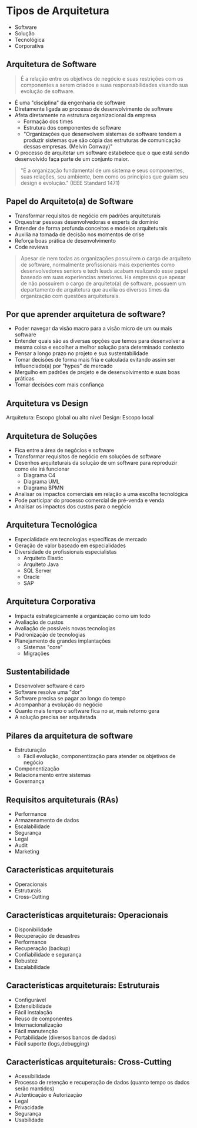 # Tipos de Arquitetura

- Software
- Solução
- Tecnológica
- Corporativa

## Arquitetura de Software

> É a relação entre os objetivos de negócio e suas restrições com os componentes a serem criados e suas responsabilidades visando sua evolução de software.

- É uma "disciplina" da engenharia de software
- Diretamente ligada ao processo de desenvolvimento de software
- Afeta diretamente na estrutura organizacional da empresa
  - Formação dos times
  - Estrutura dos componentes de software
  - "Organizações que desenvolvem sistemas de software tendem a produzir sistemas que são cópia das estruturas de comunicação dessas empresas. (Melvin Conway)"
- O processo de arquitetar um software estabelece que o que está sendo desenvolvido faça parte de um conjunto maior.

> "É a organização fundamental de um sistema e seus componentes, suas relações, seu ambiente, bem como os princípios que guiam seu design e evolução." (IEEE Standard 1471)

## Papel do Arquiteto(a) de Software

- Transformar requisitos de negócio em padrões arquiteturais
- Orquestrar pessoas desenvolvedoras e experts de domínio
- Entender de forma profunda conceitos e modelos arquiteturais
- Auxilia na tomada de decisão nos momentos de crise
- Reforça boas prática de desenvolvimento
- Code reviews

> Apesar de nem todas as organizações possuírem o cargo de arquiteto de software, normalmente profissionais mais experientes como desenvolvedores seniors e tech leads acabam realizando esse papel baseado em suas experiencias anteriores.
> Ha empresas que apesar de não possuírem o cargo de arquiteto(a) de software, possuem um departamento de arquitetura que auxilia os diversos times da organização com questões arquiteturais.

## Por que aprender arquitetura de software?

- Poder navegar da visão macro para a visão micro de um ou mais software
- Entender quais são as diversas opções que temos para desenvolver a mesma coisa e escolher a melhor solução para determinado contexto
- Pensar a longo prazo no projeto e sua sustentabilidade
- Tomar decisões de forma mais fria e calculada evitando assim ser influenciado(a) por "hypes" de mercado
- Mergulho em padrões de projeto e de desenvolvimento e suas boas práticas
- Tomar decisões com mais confiança

## Arquitetura vs Design

Arquitetura: Escopo global ou alto nível
Design: Escopo local

## Arquitetura de Soluções

- Fica entre a área de negócios e software
- Transformar requisitos de negócio em soluções de software
- Desenhos arquiteturais da solução de um software para reproduzir como ele irá funcionar
  - Diagrama C4
  - Diagrama UML
  - Diagrama BPMN
- Analisar os impactos comerciais em relação a uma escolha tecnológica
- Pode participar do processo comercial de pré-venda e venda
- Analisar os impactos dos custos para o negócio

## Arquitetura Tecnológica

- Especialidade em tecnologias específicas de mercado
- Geração de valor baseado em especialidades
- Diversidade de profissionais especialistas
  - Arquiteto Elastic
  - Arquiteto Java
  - SQL Server
  - Oracle
  - SAP

## Arquitetura Corporativa

- Impacta estrategicamente a organização como um todo
- Avaliação de custos
- Avaliação de possíveis novas tecnologias
- Padronização de tecnologias
- Planejamento de grandes implantações
  - Sistemas "core"
  - Migrações

## Sustentabilidade

- Desenvolver software é caro
- Software resolve uma "dor"
- Software precisa se pagar ao longo do tempo
- Acompanhar a evolução do negócio
- Quanto mais tempo o software fica no ar, mais retorno gera
- A solução precisa ser arquitetada

## Pilares da arquitetura de software

- Estruturação
  - Fácil evolução, componentização para atender os objetivos de negócio
- Componentização
- Relacionamento entre sistemas
- Governança

## Requisitos arquiteturais (RAs)

- Performance
- Armazenamento de dados
- Escalabilidade
- Segurança
- Legal
- Audit
- Marketing

## Características arquiteturais

- Operacionais
- Estruturais
- Cross-Cutting

## Características arquiteturais: Operacionais

- Disponibilidade
- Recuperação de desastres
- Performance
- Recuperação (backup)
- Confiabilidade e segurança
- Robustez
- Escalabilidade

## Características arquiteturais: Estruturais

- Configurável
- Extensibilidade
- Fácil instalação
- Reuso de componentes
- Internacionalização
- Fácil manutenção
- Portabilidade (diversos bancos de dados)
- Fácil suporte (logs,debugging)

## Características arquiteturais: Cross-Cutting

- Acessibilidade
- Processo de retenção e recuperação de dados (quanto tempo os dados serão mantidos)
- Autenticação e Autorização
- Legal
- Privacidade
- Segurança
- Usabilidade